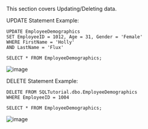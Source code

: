 
This section covers Updating/Deleting data.

UPDATE Statement Example:
```
UPDATE EmployeeDemographics
SET EmployeeID = 1012, Age = 31, Gender = 'Female'
WHERE FirstName = 'Holly'
AND LastName = 'Flux'

SELECT * FROM EmployeeDemographics;
```
![image](https://github.com/Liss4rd/DataAnalystBootcamp/assets/66858250/2ed81436-1571-4f72-86c8-2e1a2174b841)

DELETE Statement Example:
```
DELETE FROM SQLTutorial.dbo.EmployeeDemographics
WHERE EmployeeID = 1004

SELECT * FROM EmployeeDemographics;
```
![image](https://github.com/Liss4rd/DataAnalystBootcamp/assets/66858250/12c2fd83-d2c4-46b5-a052-ef5dae516a29)
